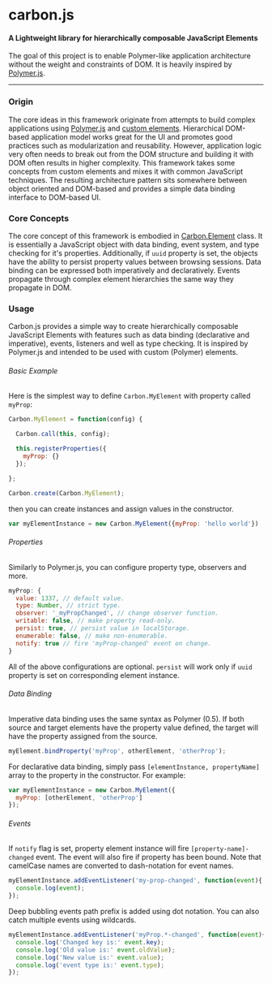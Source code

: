 carbon.js
=========

#### A Lightweight library for hierarchically composable JavaScript Elements ####

The goal of this project is to enable Polymer-like application architecture without the weight and constraints of DOM. It is heavily inspired by [Polymer.js](https://github.com/Polymer/polymer/).

---

### Origin ###

The core ideas in this framework originate from attempts to build complex applications using [Polymer.js](https://github.com/Polymer/polymer/) and [custom elements](http://w3c.github.io/webcomponents/spec/custom/). Hierarchical DOM-based application model works great for the UI and promotes good practices such as modularization and reusability. However, application logic very often needs to break out from the DOM structure and building it with DOM often results in higher complexity. This framework takes some concepts from custom elements and mixes it with common JavaScript techniques. The resulting architecture pattern sits somewhere between object oriented and DOM-based and provides a simple data binding interface to DOM-based UI.

### Core Concepts ###

The core concept of this framework is embodied in [Carbon.Element](https://github.com/arodic/carbon.js/blob/dev/src/element.js) class. It is essentially a JavaScript object with data binding, event system, and type checking for it's properties. Additionally, if `uuid` property is set, the objects have the ability to persist property values between browsing sessions. Data binding can be expressed both imperatively and declaratively. Events propagate through complex element hierarchies the same way they propagate in DOM.

### Usage ###

Carbon.js provides a simple way to create hierarchically composable JavaScript Elements with features such as
data binding (declarative and imperative), events, listeners and well as type checking.
It is inspired by Polymer.js and intended to be used with custom (Polymer) elements.

###### Basic Example ######

Here is the simplest way to define `Carbon.MyElement` with property called `myProp`:

```javascript
Carbon.MyElement = function(config) {

  Carbon.call(this, config);

  this.registerProperties({
    myProp: {}
  });

};

Carbon.create(Carbon.MyElement);
```
then you can create instances and assign values in the constructor.

```javascript
var myElementInstance = new Carbon.MyElement({myProp: 'hello world'})

```


###### Properties ######

Similarly to Polymer.js, you can configure property type, observers and more.

```javascript
myProp: {
  value: 1337, // default value.
  type: Number, // strict type.
  observer: '_myPropChanged', // change observer function.
  writable: false, // make property read-only.
  persist: true, // persist value in localStorage.
  enumerable: false, // make non-enumerable.
  notify: true // fire 'myProp-changed' event on change.
}
```

All of the above configurations are optional. `persist` will work only if `uuid` property is set on corresponding element instance.

###### Data Binding ######

Imperative data binding uses the same syntax as Polymer (0.5). If both source and target elements have the property value defined, the target will have the property assigned from the source.

```javascript
myElement.bindProperty('myProp', otherElement, 'otherProp');
```

For declarative data binding, simply pass `[elementInstance, propertyName]` array to the property in the constructor. For example:

```javascript
var myElementInstance = new Carbon.MyElement({
  myProp: [otherElement, 'otherProp']
});

```

###### Events ######

If `notify` flag is set, property element instance will fire `[property-name]-changed` event. The event will also fire if property has been bound. Note that camelCase names are converted to dash-notation for event names.

```javascript
myElementInstance.addEventListener('my-prop-changed', function(event){
  console.log(event);
});
```

Deep bubbling events path prefix is added using dot notation. You can also catch multiple events using wildcards.

```javascript
myElementInstance.addEventListener('myProp.*-changed', function(event){
  console.log('Changed key is:' event.key);
  console.log('Old value is:' event.oldValue);
  console.log('New value is:' event.value);
  console.log('event type is:' event.type);
});
```
